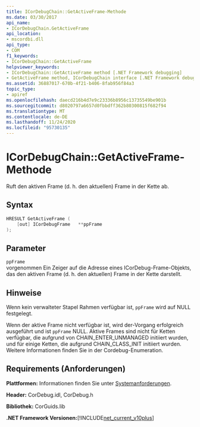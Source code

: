 ```yaml
---
title: ICorDebugChain::GetActiveFrame-Methode
ms.date: 03/30/2017
api_name:
- ICorDebugChain.GetActiveFrame
api_location:
- mscordbi.dll
api_type:
- COM
f1_keywords:
- ICorDebugChain::GetActiveFrame
helpviewer_keywords:
- ICorDebugChain::GetActiveFrame method [.NET Framework debugging]
- GetActiveFrame method, ICorDebugChain interface [.NET Framework debugging]
ms.assetid: 36887017-670b-4f21-b406-8fab956f84a3
topic_type:
- apiref
ms.openlocfilehash: daecd216b4d7e9c23336b8956c13735549be901b
ms.sourcegitcommit: d8020797a6657d0fbbdff362b80300815f682f94
ms.translationtype: MT
ms.contentlocale: de-DE
ms.lasthandoff: 11/24/2020
ms.locfileid: "95730135"
---
```

# <a name="icordebugchaingetactiveframe-method"></a>ICorDebugChain::GetActiveFrame-Methode

Ruft den aktiven Frame (d. h. den aktuellen) Frame in der Kette ab.  
  
## <a name="syntax"></a>Syntax  
  
```cpp  
HRESULT GetActiveFrame (  
    [out] ICorDebugFrame   **ppFrame  
);  
```  
  
## <a name="parameters"></a>Parameter  

 `ppFrame`  
 vorgenommen Ein Zeiger auf die Adresse eines ICorDebug-Frame-Objekts, das den aktiven Frame (d. h. den aktuellen) Frame in der Kette darstellt.  
  
## <a name="remarks"></a>Hinweise  

 Wenn kein verwalteter Stapel Rahmen verfügbar ist, `ppFrame` wird auf NULL festgelegt.  
  
 Wenn der aktive Frame nicht verfügbar ist, wird der-Vorgang erfolgreich ausgeführt und ist `ppFrame` NULL. Aktive Frames sind nicht für Ketten verfügbar, die aufgrund von CHAIN_ENTER_UNMANAGED initiiert wurden, und für einige Ketten, die aufgrund CHAIN_CLASS_INIT initiiert wurden. Weitere Informationen finden Sie in der Cordebug-Enumeration.  
  
## <a name="requirements"></a>Requirements (Anforderungen)  

 **Plattformen:** Informationen finden Sie unter [Systemanforderungen](../../get-started/system-requirements.md).  
  
 **Header:** CorDebug.idl, CorDebug.h  
  
 **Bibliothek:** CorGuids.lib  
  
 **.NET Framework Versionen:**[!INCLUDE[net_current_v10plus](../../../../includes/net-current-v10plus-md.md)]
